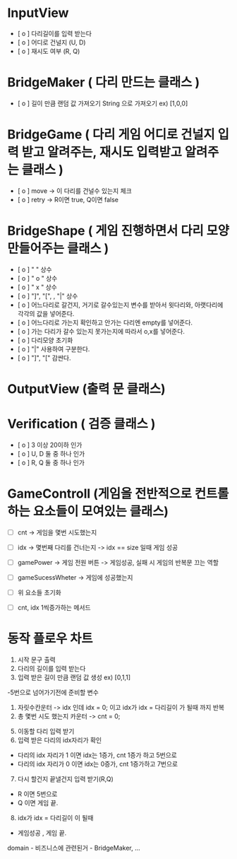 # InputView                                                                        
 - [ o ] 다리길이를 입력 받는다
 - [ o ] 어디로 건널지 (U, D)
 - [ o ] 재시도 여부 (R, Q)

# BridgeMaker ( 다리 만드는 클래스 )                                                   
 
 - [ o ] 길이 만큼 랜덤 값 가져오기 String 으로 가져오기 ex) [1,0,0]

# BridgeGame ( 다리 게임 어디로 건널지 입력 받고 알려주는, 재시도 입력받고 알려주는 클래스 )    
 - [ o ] move -> 이 다리를 건널수 있는지 체크
 - [ o ] retry -> R이면 true, Q이면 false
 
# BridgeShape ( 게임 진행하면서 다리 모양 만들어주는 클래스 )                          
 - [ o ] "   " 상수
 - [ o ] " o " 상수
 - [ o ] " x " 상수
 - [ o ] "]", "[", , "|" 상수
 - [ o ] 어느다리로 갈건지, 거기로 갈수있는지 변수를 받아서 윗다리와, 아랫다리에 각각의 값을 넣어준다.
 - [ o ] 어느다리로 가는지 확인하고 안가는 다리엔 empty를 넣어준다.
 - [ o ] 가는 다리가 갈수 있는지 못가는지에 따라서 o,x를 넣어준다.
 - [ o ] 다리모양 초기화
 - [ o ] "|" 사용하여 구분한다.
 - [ o ] "]", "[" 감싼다.

# OutputView (출력 문 클래스)                                                           

# Verification ( 검증 클래스 )
- [ o ] 3 이상 20이하 인가
- [ o ] U, D 둘 중 하나 인가
- [ o ] R, Q 둘 중 하나 인가

# GameControll (게임을 전반적으로 컨트롤 하는 요소들이 모여있는 클래스)
- [  ] cnt -> 게임을 몇번 시도했는지
- [  ] idx -> 몇번째 다리를 건너는지 -> idx ==  size 일때 게임 성공
- [  ] gamePower -> 게임 전원 버튼 -> 게임성공, 실패 시 게임의 반복문 끄는 역할
- [  ] gameSucessWheter -> 게임에 성공했는지
- [  ] 위 요소들 초기화
- [  ] cnt, idx 1씩증가하는 메서드



# 동작 플로우 차트  

1. 시작 문구 출력
2. 다리의 길이를 입력 받는다
3. 입력 받은 길이 만큼 랜덤 값 생성 ex) [0,1,1] 

-5번으로 넘어가기전에 준비할 변수 
1) 자릿수칸운터 -> idx 인데 idx = 0; 이고 idx가 idx =  다리길이  가 될때 까지 반복
2) 총 몇번 시도 했는지 카운터 -> cnt = 0;

5. 이동할 다리 입력 받기
6. 입력 받은 다리의 idx자리가 확인 
- 다리의 idx 자리가 1 이면 idx는 1증가, cnt 1증가 하고 5번으로 
- 다리의 idx 자리가 0 이면 idx는 0증가, cnt 1증가하고 7번으로

7. 다시 할건지 끝낼건지 입력 받기(R,Q)
- R 이면 5번으로
- Q 이면 게임 끝.

8. idx가 idx = 다리길이 이 될때 
- 게임성공 , 게임 끝.

domain - 비즈니스에 관련된거 - BridgeMaker, ...
